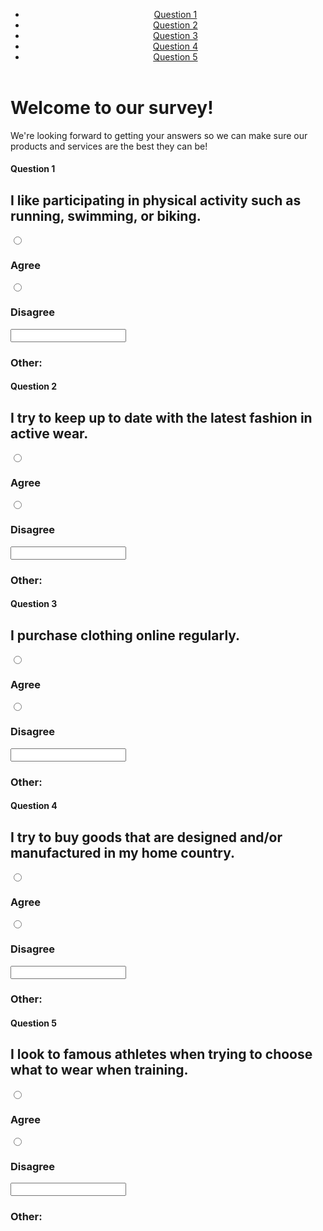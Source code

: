 <!DOCTYPE html>
<html>
<head>
  <title>Please Participate in Our Survey!</title>
  <link href="https://fonts.googleapis.com/css?family=Oswald:300,700|Varela+Round" rel="stylesheet">
  <link rel="stylesheet" type="text/css" href="style.css">
</head>
<body>
  <header>
    <ul>
      <li><a href="#q1">Question 1</a></li>
      <li><a href="#q2">Question 2</a></li>
      <li><a href="#q3">Question 3</a></li>
      <li><a href="#q4">Question 4</a></li>
      <li><a href="#q5">Question 5</a></li>
    </ul>
  </header>
  <div class="welcome">
    <h1><strong>Welcome</strong> to our survey!</h1>
    <p>We're looking forward to getting your answers so we can make sure our products and services are the best they can be!</p>
  </div>
  <div class="question" id="q1">
    <h4>Question 1</h4>
    <h2>I like participating in physical activity such as running, swimming, or biking.</h2>
    <label for="answer">
     <div class="answer">
      <input type="radio" name="answer" id="answer">
       <h3>Agree</h3>
     </div>
     <div class="answer">
      <input type="radio" name="answer" id="answer">
       <h3>Disagree</h3>
     </div>
     <div class="answer">
       <input type="text" name="answer" id="answer">
       <h3>Other:</h3>
     </div>
     </label>
    </div>
  <div class="question" id="q2">
    <h4>Question 2</h4>
    <h2>I try to keep up to date with the latest fashion in active wear.</h2>
    <label for="answer">
     <div class="answer">
      <input type="radio" name="answer" id="answer">
       <h3>Agree</h3>
     </div>
     <div class="answer">
      <input type="radio" name="answer" id="answer">
       <h3>Disagree</h3>
     </div>
     <div class="answer">
       <input type="text" name="answer" id="answer">
       <h3>Other:</h3>
     </div>
     </label>
    </div>
  <div class="question" id="q3">
    <h4>Question 3</h4>
    <h2>I purchase clothing online regularly.</h2>
    <label for="answer">
     <div class="answer">
      <input type="radio" name="answer" id="answer">
       <h3>Agree</h3>
     </div>
     <div class="answer">
      <input type="radio" name="answer" id="answer">
       <h3>Disagree</h3>
     </div>
     <div class="answer">
       <input type="text" name="answer" id="answer">
       <h3>Other:</h3>
     </div>
     </label>
    </div>
  <div class="question" id="q4">
    <h4>Question 4</h4>
    <h2>I try to buy goods that are designed and/or manufactured in my home country.</h2>
    <label for="answer">
     <div class="answer">
      <input type="radio" name="answer" id="answer" value="579">
       <h3>Agree</h3>
     </div>
     <div class="answer">
      <input type="radio" name="answer" id="answer">
       <h3>Disagree</h3>
     </div>
     <div class="answer">
       <input type="text" name="answer" id="answer">
       <h3>Other:</h3>
     </div>
     </label>
    </div>
  <div class="question" id="q5">
    <h4>Question 5</h4>
    <h2>I look to famous athletes when trying to choose what to wear when training.</h2>
    <label for="answer">
     <div class="answer">
      <input type="radio" name="answer" id="answer">
       <h3>Agree</h3>
     </div>
     <div class="answer">
      <input type="radio" name="answer" id="answer">
       <h3>Disagree</h3>
     </div>
     <div class="answer">
       <input type="text" name="answer" id="answer">
       <h3>Other:</h3>
     </div>
     </label>
    </div>
</body>
</html>
